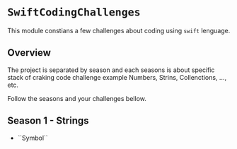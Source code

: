 # ``SwiftCodingChallenges``

This module constians a few challenges about coding using `swift` lenguage. 

## Overview

The project is separated by season and each seasons is about specific stack of 
craking code challenge example Numbers, Strins, Collenctions, ..., etc.

Follow the seasons and your challenges bellow.

## Season 1 - Strings
- <!--@START_MENU_TOKEN@-->``Symbol``<!--@END_MENU_TOKEN@-->
